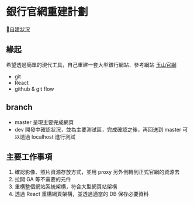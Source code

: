 # 銀行官網重建計劃

[自建狀況](https://ntuaha.github.io/web/)

## 緣起
希望透過簡單的現代工具，自己重建一套大型銀行網站．參考網站 [玉山官網](https://www.esunbank.com.tw/bank/personal)

- git
- React
- github & git flow


## branch
- master 呈現主要完成網頁
- dev 開發中確認狀況，並為主要測試區，完成確認之後，再回送到 master 可以透過 localhost 進行測試

## 主要工作事項
1. 確認影像、照片資源存放方式，並用 proxy 另外倒轉到正式官網的資源去
2. 拉開 GA 等不需要的元件
3. 重構整個網站系統架構，符合大型網頁站架構
4. 透過 React 重構網頁架構，並透過適當的 DB 保存必要資料



